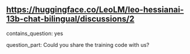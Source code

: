 ## https://huggingface.co/LeoLM/leo-hessianai-13b-chat-bilingual/discussions/2

contains_question: yes

question_part: Could you share the training code with us?
